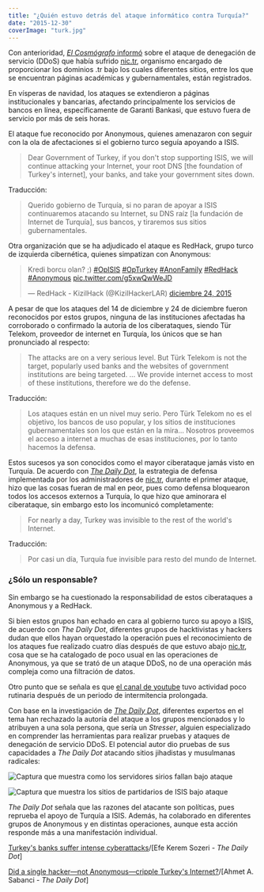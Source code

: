 ```yaml
---
title: "¿Quién estuvo detrás del ataque informático contra Turquía?"
date: "2015-12-30"
coverImage: "turk.jpg"
---
```


Con anterioridad, [_El Cosmógrafo_ informó](http://www.elcosmografo.net/turquia-bajo-ataque-ddos/) sobre el ataque de denegación de servicio (DDoS) que había sufrido [nic.tr](http://nic.tr), organismo encargado de proporcionar los dominios .tr bajo los cuales diferentes sitios, entre los que se encuentran páginas académicas y gubernamentales, están registrados.

En vísperas de navidad, los ataques se extendieron a páginas institucionales y bancarias, afectando principalmente los servicios de bancos en línea, específicamente de Garanti Bankasi, que estuvo fuera de servicio por más de seis horas.

El ataque fue reconocido por Anonymous, quienes amenazaron con seguir con la ola de afectaciones si el gobierno turco seguía apoyando a ISIS.

> Dear Government of Turkey, if you don't stop supporting ISIS, we will continue attacking your Internet, your root DNS \[the foundation of Turkey's internet\], your banks, and take your government sites down.

Traducción:

> Querido gobierno de Turquía, si no paran de apoyar a ISIS continuaremos atacando su Internet, su DNS raíz \[la fundación de Internet de Turquía\], sus bancos, y tiraremos sus sitios gubernamentales.

Otra organización que se ha adjudicado el ataque es RedHack, grupo turco de izquierda cibernética, quienes simpatizan con Anonymous:

<blockquote class="twitter-tweet" lang="es"><p lang="tr" dir="ltr">Kredi borcu olan? ;) <a href="https://twitter.com/hashtag/OpISIS?src=hash">#OpISIS</a> <a href="https://twitter.com/hashtag/OpTurkey?src=hash">#OpTurkey</a> <a href="https://twitter.com/hashtag/AnonFamily?src=hash">#AnonFamily</a> <a href="https://twitter.com/hashtag/RedHack?src=hash">#RedHack</a> <a href="https://twitter.com/hashtag/Anonymous?src=hash">#Anonymous</a> <a href="https://t.co/g5xwQwWeJD">pic.twitter.com/g5xwQwWeJD</a></p>— RedHack - KizilHack (@KizilHackerLAR) <a href="https://twitter.com/KizilHackerLAR/status/680092781105184768">diciembre 24, 2015</a></blockquote>

<script async src="//platform.twitter.com/widgets.js" charset="utf-8"></script>

A pesar de que los ataques del 14 de diciembre y 24 de diciembre fueron reconocidos por estos grupos, ninguna de las instituciones afectadas ha corroborado o confirmado la autoría de los ciberataques, siendo Tür Telekom, proveedor de internet en Turquía, los únicos que se han pronunciado al respecto:

> The attacks are on a very serious level. But Türk Telekom is not the target, popularly used banks and the websites of government institutions are being targeted. … We provide internet access to most of these institutions, therefore we do the defense.

Traducción:

> Los ataques están en un nivel muy serio. Pero Türk Telekom no es el objetivo, los bancos de uso popular, y los sitios de instituciones gubernamentales son los que están en la mira... Nosotros proveemos el acceso a internet a muchas de esas instituciones, por lo tanto hacemos la defensa.

Estos sucesos ya son conocidos como el mayor ciberataque jamás visto en Turquía. De acuerdo con [_The Daily Dot_](http://www.dailydot.com/politics/turkey-ddos-dns-anonymous-cyberattack/), la estrategia de defensa implementada por los administradores de [nic.tr](http://nic.tr), durante el primer ataque, hizo que las cosas fueran de mal en peor, pues como defensa bloquearon todos los accesos externos a Turquía, lo que hizo que aminorara el ciberataque, sin embargo esto los incomunicó completamente:

> For nearly a day, Turkey was invisible to the rest of the world's Internet.

Traducción:

> Por casi un día, Turquía fue invisible para resto del mundo de Internet.

### ¿Sólo un responsable?

Sin embargo se ha cuestionado la responsabilidad de estos ciberataques a Anonymous y a RedHack.

Si bien estos grupos han echado en cara al gobierno turco su apoyo a ISIS, de acuerdo con _The Daily Dot_, diferentes grupos de hacktivistas y hackers dudan que ellos hayan orquestado la operación pues el reconocimiento de los ataques fue realizado cuatro días después de que estuvo abajo [nic.tr](https://youtu.be/ZgUxt7fLEyg), cosa que se ha catalogado de poco usual en las operaciones de Anonymous, ya que se trató de un ataque DDoS, no de una operación más compleja como una filtración de datos.

Otro punto que se señala es que [el canal de youtube](https://www.youtube.com/channel/UCmmdd9AnhxU4NtJCcaoA49A) tuvo actividad poco rutinaria después de un periodo de intermitencia prolongada.

Con base en la investigación de [_The Daily Dot_](http://www.dailydot.com/politics/turkey-ddos-dns-anonymous-cyberattack/), diferentes expertos en el tema han rechazado la autoría del ataque a los grupos mencionados y lo atribuyen a una sola persona, que sería un _Stresser_, alguien especializado en comprender las herramientas para realizar pruebas y ataques de denegación de servicio DDoS. El potencial autor dio pruebas de sus capacidades a _The Daily Dot_ atacando sitios jihadistas y musulmanas radicales:

![Captura que muestra como los servidores sirios fallan bajo ataque](images/ss-syria-dns.png)

![Captura que muestra los sitios de partidarios de ISIS bajo ataque](images/ss-isis-attack.png)

_The Daily Dot_ señala que las razones del atacante son políticas, pues reprueba el apoyo de Turquía a ISIS. Además, ha colaborado en diferentes grupos de Anonymous y en distintas operaciones, aunque esta acción responde más a una manifestación individual.

[Turkey's banks suffer intense cyberattacks](http://www.dailydot.com/politics/turkey-bank-cyberattacks/)/\[Efe Kerem Sozeri - _The Daily Dot_\]

[Did a single hacker—not Anonymous—cripple Turkey's Internet?](http://www.dailydot.com/politics/turkey-ddos-dns-anonymous-cyberattack/)/\[Ahmet A. Sabanci - _The Daily Dot_\]

